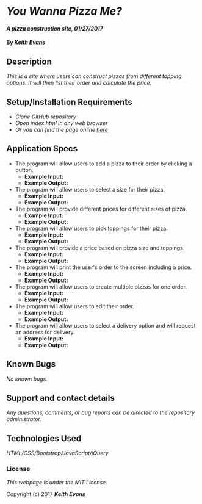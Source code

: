 # _You Wanna Pizza Me?_

#### _A pizza construction site, 01/27/2017_

#### By _**Keith Evans**_

## Description

_This is a site where users can construct pizzas from different topping options. It will then list their order and calculate the price._

## Setup/Installation Requirements

* _Clone GitHub repository_
* _Open index.html in any web browser_
* _Or you can find the page online [here](https://kwlevans.github.io/pizza-shop/)_

## Application Specs

* The program will allow users to add a pizza to their order by clicking a button.
  * **Example Input:**
  * **Example Output:**
* The program will allow users to select a size for their pizza.
  * **Example Input:**
  * **Example Output:**
* The program will provide different prices for different sizes of pizza.
  * **Example Input:**
  * **Example Output:**
* The program will allow users to pick toppings for their pizza.
  * **Example Input:**
  * **Example Output:**
* The program will provide a price based on pizza size and toppings.
  * **Example Input:**
  * **Example Output:**
* The program will print the user's order to the screen including a price.
  * **Example Input:**
  * **Example Output:**
* The program will allow users to create multiple pizzas for one order.
  * **Example Input:**
  * **Example Output:**
* The program will allow users to edit their order.
  * **Example Input:**
  * **Example Output:**
* The program will allow users to select a delivery option and will request an address for delivery.
  * **Example Input:**
  * **Example Output:**

## Known Bugs

_No known bugs._

## Support and contact details

_Any questions, comments, or bug reports can be directed to the repository administrator._

## Technologies Used

_HTML/CSS/Bootstrap/JavaScript/jQuery_

### License

*This webpage is under the MIT License.*

Copyright (c) 2017 **_Keith Evans_**
